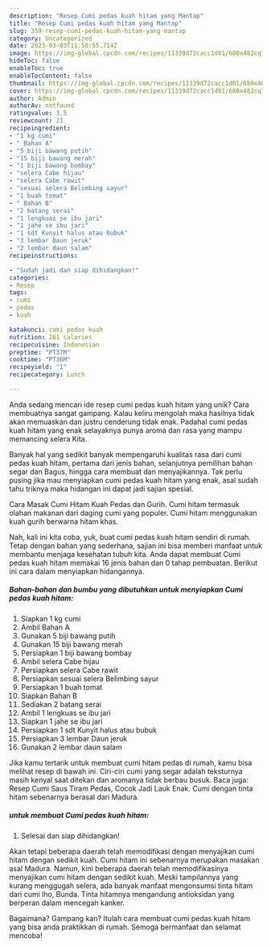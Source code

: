 ```yaml
---
description: "Resep Cumi pedas kuah hitam yang Mantap"
title: "Resep Cumi pedas kuah hitam yang Mantap"
slug: 359-resep-cumi-pedas-kuah-hitam-yang-mantap
category: Uncategorized
date: 2023-03-03T11:58:55.714Z
image: https://img-global.cpcdn.com/recipes/11339d72cacc1d01/680x482cq70/cumi-pedas-kuah-hitam-foto-resep-utama.jpg
hideToc: false
enableToc: true
enableTocContent: false
thumbnail: https://img-global.cpcdn.com/recipes/11339d72cacc1d01/680x482cq70/cumi-pedas-kuah-hitam-foto-resep-utama.jpg
cover: https://img-global.cpcdn.com/recipes/11339d72cacc1d01/680x482cq70/cumi-pedas-kuah-hitam-foto-resep-utama.jpg
author: Admin
authorAv: notfound
ratingvalue: 3.5
reviewcount: 21
recipeingredient:
- "1 kg cumi"
- " Bahan A"
- "5 biji bawang putih"
- "15 biji bawang merah"
- "1 biji bawang bombay"
- "selera Cabe hijau"
- "selera Cabe rawit"
- "sesuai selera Belimbing sayur"
- "1 buah tomat"
- " Bahan B"
- "2 batang serai"
- "1 lengkuas se ibu jari"
- "1 jahe se ibu jari"
- "1 sdt Kunyit halus atau bubuk"
- "3 lembar Daun jeruk"
- "2 lembar daun salam"
recipeinstructions:

- "Sudah jadi dan siap dihidangkan!"
categories:
- Resep
tags:
- cumi
- pedas
- kuah

katakunci: cumi pedas kuah 
nutrition: 261 calories
recipecuisine: Indonesian
preptime: "PT37M"
cooktime: "PT36M"
recipeyield: "1"
recipecategory: Lunch

---
```





Anda sedang mencari ide resep cumi pedas kuah hitam yang unik? Cara membuatnya sangat gampang. Kalau keliru mengolah maka hasilnya tidak akan memuaskan dan justru cenderung tidak enak. Padahal cumi pedas kuah hitam yang enak selayaknya punya aroma dan rasa yang mampu memancing selera Kita.





Banyak hal yang sedikit banyak mempengaruhi kualitas rasa dari cumi pedas kuah hitam, pertama dari jenis bahan, selanjutnya pemilihan bahan segar dan Bagus, hingga cara membuat dan menyajikannya. Tak perlu pusing jika mau menyiapkan cumi pedas kuah hitam yang enak,      asal sudah tahu triknya maka hidangan ini dapat jadi sajian spesial.














Cara Masak Cumi Hitam Kuah Pedas dan Gurih. Cumi hitam termasuk olahan makanan dari daging cumi yang populer. Cumi hitam menggunakan kuah gurih berwarna hitam khas.






Nah, kali ini kita coba, yuk, buat cumi pedas kuah hitam sendiri di rumah. Tetap dengan bahan yang sederhana, sajian ini bisa memberi manfaat untuk membantu menjaga kesehatan tubuh kita. Anda dapat membuat Cumi pedas kuah hitam memakai 16 jenis bahan dan 0 tahap pembuatan. Berikut ini cara dalam menyiapkan hidangannya.

<!--inarticleads1-->

##### Bahan-bahan dan bumbu yang dibutuhkan untuk menyiapkan Cumi pedas kuah hitam:

1. Siapkan 1 kg cumi
1. Ambil  Bahan A
1. Gunakan 5 biji bawang putih
1. Gunakan 15 biji bawang merah
1. Persiapkan 1 biji bawang bombay
1. Ambil selera Cabe hijau
1. Persiapkan selera Cabe rawit
1. Persiapkan sesuai selera Belimbing sayur
1. Persiapkan 1 buah tomat
1. Siapkan  Bahan B
1. Sediakan 2 batang serai
1. Ambil 1 lengkuas se ibu jari
1. Siapkan 1 jahe se ibu jari
1. Persiapkan 1 sdt Kunyit halus atau bubuk
1. Persiapkan 3 lembar Daun jeruk
1. Gunakan 2 lembar daun salam


Jika kamu tertarik untuk membuat cumi hitam pedas di rumah, kamu bisa melihat resep di bawah ini. Ciri-ciri cumi yang segar adalah teksturnya masih kenyal saat ditekan dan aromanya tidak berbau busuk. Baca juga: Resep Cumi Saus Tiram Pedas, Cocok Jadi Lauk Enak. Cumi dengan tinta hitam sebenarnya berasal dari Madura. 

<!--inarticleads2-->

#####  untuk membuat Cumi pedas kuah hitam:


1. Selesai dan siap dihidangkan!

Akan tetapi beberapa daerah telah memodifikasi dengan menyajikan cumi hitam dengan sedikit kuah. Cumi hitam ini sebenarnya merupakan masakan asal Madura. Namun, kini beberapa daerah telah memodifikasinya menyajikan cumi hitam dengan sedikit kuah. Meski tampilannya yang kurang menggugah selera, ada banyak manfaat mengonsumsi tinta hitam dari cumi lho, Bunda. Tinta hitamnya mengandung antioksidan yang berperan dalam mencegah kanker. 

Bagaimana? Gampang kan? Itulah cara membuat cumi pedas kuah hitam yang bisa anda praktikkan di rumah. Semoga bermanfaat dan selamat mencoba!

